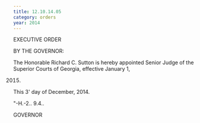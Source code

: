 ```yaml
---
title: 12.10.14.05
category: orders
year: 2014
---
```

 

EXECUTIVE ORDER

BY THE GOVERNOR:

The Honorable Richard C. Sutton is hereby appointed Senior
Judge of the Superior Courts of Georgia, effective January 1,

2015.

This 3' day of December, 2014.

\"\-H.-2.. 9.4..

GOVERNOR

